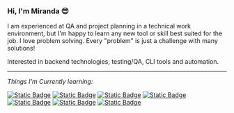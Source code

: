 ### Hi, I'm Miranda 😎

I am experienced at QA and project planning in a technical work environment, but I'm happy to learn any new tool or skill best suited for the job. I love problem solving. Every "problem" is just a challenge with many solutions!

Interested in backend technologies, testing/QA, CLI tools and automation.

<hr>

_Things I'm Currently learning:_

<a href="#">![Static Badge](https://img.shields.io/badge/Python-356f9f)</a>
<a href="#">![Static Badge](https://img.shields.io/badge/JavaScript-f2bf26)</a>
<a href="#">![Static Badge](https://img.shields.io/badge/Golang-79d4fd)</a>
<a href="#">![Static Badge](https://img.shields.io/badge/SQL-00618b)</a>
<a href="#">![Static Badge](https://img.shields.io/badge/Bash-9b59d0)</a>
<a href="#">![Static Badge](https://img.shields.io/badge/Backend_Development-1e474a)</a>
<a href="#">![Static Badge](https://img.shields.io/badge/Git-1e774c)</a>
